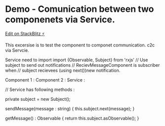 # Demo - Comunication between two componenets via Service.

[Edit on StackBlitz ⚡️](https://stackblitz.com/edit/test112-bpn8tw)

This excersise is to test the component to componet communication. 
c2c via Servcie.

Service need to import  import {Observable, Subject} from 'rxjs'
// Use subject to send out notifications
// RecievMessageComponent is subscriber when
// subject recievees (using next())new notification.

Component 1 :
Component 2 : 
Service : 

// Service has following methods :

  private subject = new Subject<any>();

  sendMessage(message : string)
  {
     this.subject.next(message);
  }

  getMessage() : Observable<any>
  {
    return this.subject.asObservable();
  }
